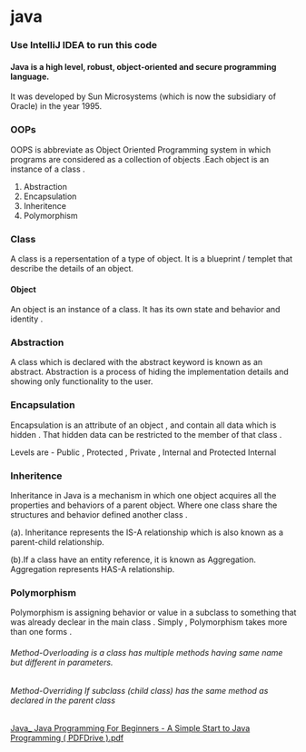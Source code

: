 # java
### Use IntelliJ IDEA to run this code
#### Java is a high level, robust, object-oriented and secure programming language.
It was developed by Sun Microsystems (which is now the subsidiary of Oracle) in the year 1995.


### OOPs
OOPS is abbreviate as Object Oriented Programming system in which programs are considered as a collection of objects .Each object is an instance of a class .

1. Abstraction 
2. Encapsulation
3. Inheritence 
4. Polymorphism 

### Class 
A class is a repersentation of a type of object. It is a blueprint / templet that describe the details of an object. 

#### Object 
An object is an instance of a class. It has its own state and behavior and identity .

### Abstraction
A class which is declared with the abstract keyword is known as an abstract. 
Abstraction is a process of hiding the implementation details and showing only functionality to the user.

### Encapsulation
Encapsulation is an attribute of an object , and contain all data which is hidden . That hidden data can be restricted to the member of that class .

Levels are - Public , Protected , Private , Internal and Protected Internal 

### Inheritence
Inheritance in Java is a mechanism in which one object acquires all the properties and behaviors of a parent object.
Where one class share the structures and behavior defined another class . 
 
(a). Inheritance represents the IS-A relationship which is also known as a parent-child relationship.

(b).If a class have an entity reference, it is known as Aggregation. Aggregation represents HAS-A relationship.


### Polymorphism 
Polymorphism  is assigning behavior or value in a subclass to something that was already declear in the main class . Simply , Polymorphism takes more than one forms .

###### Method-Overloading is a class has multiple methods having same name but different in parameters.
###### Method-Overriding  If subclass (child class) has the same method as declared in the parent class

[Java_ Java Programming For Beginners - A Simple Start to Java Programming ( PDFDrive ).pdf](https://github.com/ShubhamPatel81/java/files/12064875/Java_.Java.Programming.For.Beginners.-.A.Simple.Start.to.Java.Programming.PDFDrive.pdf)
